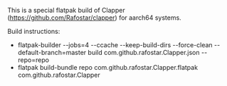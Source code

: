 This is a special flatpak build of Clapper (https://github.com/Rafostar/clapper) for aarch64 systems.

Build instructions:
- flatpak-builder --jobs=4 --ccache --keep-build-dirs --force-clean --default-branch=master build com.github.rafostar.Clapper.json --repo=repo
- flatpak build-bundle repo com.github.rafostar.Clapper.flatpak com.github.rafostar.Clapper
